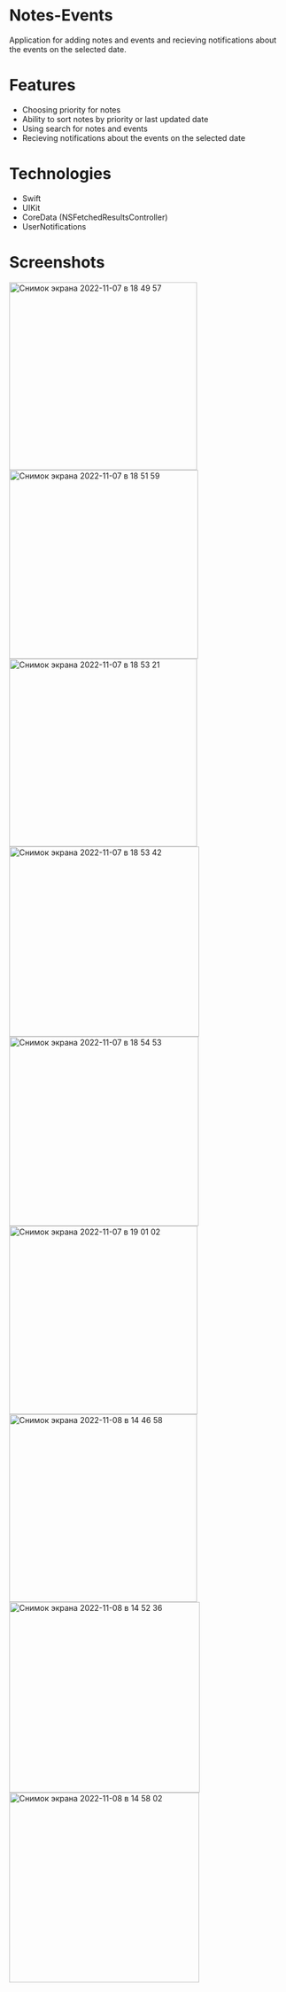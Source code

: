 # Notes-Events

Application for adding notes and events and recieving notifications about the events on the selected date.

# Features

- Choosing priority for notes
- Ability to sort notes by priority or last updated date
- Using search for notes and events
- Recieving notifications about the events on the selected date

# Technologies 

- Swift
- UIKit
- CoreData (NSFetchedResultsController)
- UserNotifications

# Screenshots

<img width="339" alt="Снимок экрана 2022-11-07 в 18 49 57" src="https://user-images.githubusercontent.com/90472453/200357395-fc4892b1-1eab-4eae-9164-85c96a96c93c.png">
<img width="341" alt="Снимок экрана 2022-11-07 в 18 51 59" src="https://user-images.githubusercontent.com/90472453/200357477-30713913-52af-450d-83cf-3f2b86ad44e3.png">
<img width="339" alt="Снимок экрана 2022-11-07 в 18 53 21" src="https://user-images.githubusercontent.com/90472453/200357511-c329601f-d23a-4a36-ae71-f3458ddc327e.png">
<img width="343" alt="Снимок экрана 2022-11-07 в 18 53 42" src="https://user-images.githubusercontent.com/90472453/200357524-76beb237-dd38-47a6-a0fd-cb91522e3d1e.png">
<img width="342" alt="Снимок экрана 2022-11-07 в 18 54 53" src="https://user-images.githubusercontent.com/90472453/200357539-b4f584ea-effa-4e81-81e2-f859e048baa1.png">
<img width="340" alt="Снимок экрана 2022-11-07 в 19 01 02" src="https://user-images.githubusercontent.com/90472453/200357554-daedbdca-283d-42dc-8c3b-cb4f7a537993.png">
<img width="339" alt="Снимок экрана 2022-11-08 в 14 46 58" src="https://user-images.githubusercontent.com/90472453/200557859-f4f7b94c-73d1-4f6a-9482-958a8b645530.png">
<img width="344" alt="Снимок экрана 2022-11-08 в 14 52 36" src="https://user-images.githubusercontent.com/90472453/200557881-b0eef5bc-ea92-4f60-b772-0ea706423ed7.png">
<img width="343" alt="Снимок экрана 2022-11-08 в 14 58 02" src="https://user-images.githubusercontent.com/90472453/200558271-9baefff9-be51-4782-bd01-cf7f3fd3bcd2.png">
